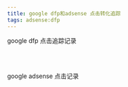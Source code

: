 ```yaml
---
title: google dfp和adsense 点击转化追踪
tags: adsense:dfp
---
```


google dfp 点击追踪记录
<script src="https://cdn.jsdelivr.net/npm/jquery@3.3.1/dist/jquery.min.js"></script><br>
<script type="text/javascript"><br>
if (window!=top){   top.location.href =window.location.href;} <br>
 var isOverGoogleAd = false;<br>
    var ad = "div[id*='google_ads']";<br>
    $(document).ready(function()<br>
    {<br>
        $("div[id*='div-gpt-ad']").on('mouseover', function () {<br>
            if($(this).attr('id')){<br>
                isOverGoogleAd = true;	 <br>
            }<br>
        });<br>
        $("div[id*='div-gpt-ad']").on('mouseout', function () {<br>
            if($(this).attr('id')){<br>
                isOverGoogleAd = false;<br>
            }<br>
        });<br>
    });<br>
    $(window).blur(function(e){<br>
        if(isOverGoogleAd){<br>
          $.ajax({<br>
                type: "GET",<br>
                url: "https://domain.com",<br>
                xhrFields: {withCredentials: true},<br>
                crossDomain: true,<br>
                });<br>
        }<br>
    });<br>
</script><br>

google adsense 点击记录
<script type="text/javascript"><br>
    var isOverGoogleAd = false;<br>
    var ad = /adsbygoogle/;<br>
    $(document).ready(function()<br>
    {<br>
        $('ins').on('mouseover', function () {<br>
            if(ad.test($(this).attr('class'))){<br>
                isOverGoogleAd = true;<br>
            }<br>
        });<br>
        $('ins').on('mouseout', function () {<br>
            if(ad.test($(this).attr('class'))){<br>
                isOverGoogleAd = false;<br>
            }<br>
        });<br>
    });<br>
    $(window).blur(function(e){<br>
        if(isOverGoogleAd){<br>
            $.ajax({<br>
                type: "GET",<br>
                url: "https://www.domain.com",<br>
                xhrFields: {withCredentials: true},<br>
                crossDomain: true,<br>
            });<br>
        }<br>
    });<br>
</script>

